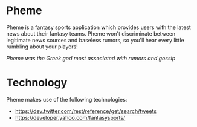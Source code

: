 # Pheme
Pheme is a fantasy sports application which provides users with the latest news about their fantasy teams. Pheme won't discriminate between legitimate news sources and baseless rumors, so you'll hear every little rumbling about your players!

*Pheme was the Greek god most associated with rumors and gossip*

# Technology
Pheme makes use of the following technologies:
- https://dev.twitter.com/rest/reference/get/search/tweets
- https://developer.yahoo.com/fantasysports/
